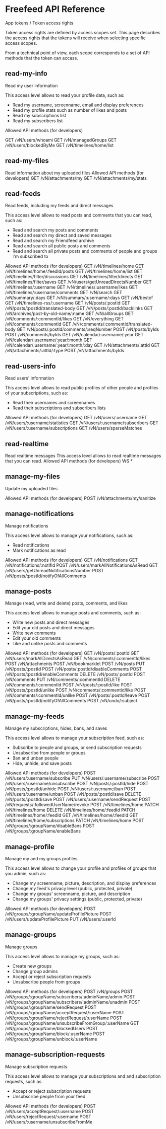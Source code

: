 # Freefeed API Reference

App tokens / Token access rights

Token access rights are defined by access scopes set. This page describes the access rights that the tokens will receive when selecting specific access scopes.

From a technical point of view, each scope corresponds to a set of API methods that the token can access.


## read-my-info

Read my user information

This access level allows to read your profile data, such as:

- Read my username, screenname, email and display preferences
- Read my profile stats such as number of likes and posts
- Read my subscriptions list
- Read my subscribers list

Allowed API methods (for developers)

GET /vN/users/whoami
GET /vN/managedGroups
GET /vN/users/blockedByMe
GET /vN/timelines/home/list


## read-my-files

Read information about my uploaded files
Allowed API methods (for developers)
GET /vN/attachments/my
GET /vN/attachments/my/stats


## read-feeds

Read feeds, including my feeds and direct messages

This access level allows to read posts and comments that you can read, such as:

- Read and search my posts and comments
- Read and search my direct and saved messages
- Read and search my Friendfeed archive
- Read and search all public posts and comments
- Read and search all private posts and comments of people and groups I'm subscribed to

Allowed API methods (for developers)
GET /vN/timelines/home
GET /vN/timelines/home/:feedId/posts
GET /vN/timelines/home/list
GET /vN/timelines/filter/discussions
GET /vN/timelines/filter/directs
GET /vN/timelines/filter/saves
GET /vN/users/getUnreadDirectsNumber
GET /vN/timelines/:username
GET /vN/timelines/:username/likes
GET /vN/timelines/:username/comments
GET /vN/search
GET /vN/summary/:days
GET /vN/summary/:username/:days
GET /vN/bestof
GET /vN/timelines-rss/:username
GET /vN/posts/:postId
GET /vN/posts/:postId/translated-body
GET /vN/posts/:postId/backlinks
GET /vN/archives/post-by-old-name/:name
GET /vN/allGroups
GET /vN/comments/:commentId/likes
GET /vN/everything
GET /vN/comments/:commentId
GET /vN/comments/:commentId/translated-body
GET /vN/posts/:postId/comments/:seqNumber
POST /vN/posts/byIds
POST /vN/comments/byIds
GET /vN/calendar/:username/:year
GET /vN/calendar/:username/:year/:month
GET /vN/calendar/:username/:year/:month/:day
GET /vN/attachments/:attId
GET /vN/attachments/:attId/:type
POST /vN/attachments/byIds


## read-users-info

Read users' information

This access level allows to read public profiles of other people and profiles of your subscriptions, such as:

- Read their usernames and screennames
- Read their subscriptions and subscribers lists

Allowed API methods (for developers)
GET /vN/users/:username
GET /vN/users/:username/statistics
GET /vN/users/:username/subscribers
GET /vN/users/:username/subscriptions
GET /vN/users/sparseMatches


## read-realtime

Read realtime messages
This access level allows to read realtime messages that you can read.
Allowed API methods (for developers)
WS *


## manage-my-files

Update my uploaded files

Allowed API methods (for developers)
POST /vN/attachments/my/sanitize


## manage-notifications

Manage notifications

This access level allows to manage your notifications, such as:

- Read notifications
- Mark notifications as read

Allowed API methods (for developers)
GET /vN/notifications
GET /vN/notifications/:notifId
POST /vN/users/markAllNotificationsAsRead
GET /vN/users/getUnreadNotificationsNumber
POST /vN/posts/:postId/notifyOfAllComments


## manage-posts

Manage (read, write and delete) posts, comments, and likes

This access level allows to manage posts and comments, such as:

- Write new posts and direct messages
- Edit your old posts and direct messages
- Write new comments
- Edit your old comments
- Like and unlike posts and comments

Allowed API methods (for developers)
GET /vN/posts/:postId
GET /vN/users/markAllDirectsAsRead
GET /vN/comments/:commentId/likes
POST /vN/attachments
POST /vN/bookmarklet
POST /vN/posts
PUT /vN/posts/:postId
POST /vN/posts/:postId/disableComments
POST /vN/posts/:postId/enableComments
DELETE /vN/posts/:postId
POST /vN/comments
PUT /vN/comments/:commentId
DELETE /vN/comments/:commentId
POST /vN/posts/:postId/like
POST /vN/posts/:postId/unlike
POST /vN/comments/:commentId/like
POST /vN/comments/:commentId/unlike
POST /vN/posts/:postId/leave
POST /vN/posts/:postId/notifyOfAllComments
POST /vN/undo/:subject


## manage-my-feeds

Manage my subscriptions, hides, bans, and saves

This access level allows to manage your subscription feed, such as:

- Subscribe to people and groups, or send subscription requests
- Unsubscribe from people or groups
- Ban and unban people
- Hide, unhide, and save posts

Allowed API methods (for developers)
POST /vN/users/:username/subscribe
PUT /vN/users/:username/subscribe
POST /vN/users/:username/unsubscribe
POST /vN/posts/:postId/hide
POST /vN/posts/:postId/unhide
POST /vN/users/:username/ban
POST /vN/users/:username/unban
POST /vN/posts/:postId/save
DELETE /vN/posts/:postId/save
POST /vN/users/:username/sendRequest
POST /vN/requests/:followedUserName/revoke
POST /vN/timelines/home
PATCH /vN/timelines/home
DELETE /vN/timelines/home/:feedId
PATCH /vN/timelines/home/:feedId
GET /vN/timelines/home/:feedId
GET /vN/timelines/home/subscriptions
PATCH /vN/timelines/home
POST /vN/groups/:groupName/disableBans
POST /vN/groups/:groupName/enableBans


## manage-profile

Manage my and my groups profiles

This access level allows to change your profile and profiles of groups that you admin, such as:

- Change my screenname, picture, description, and display preferences
- Change my feed's privacy level (public, protected, private)
- Change my groups' screenname, picture, and description
- Change my groups' privacy settings (public, protected, private)

Allowed API methods (for developers)
POST /vN/groups/:groupName/updateProfilePicture
POST /vN/users/updateProfilePicture
PUT /vN/users/:userId


## manage-groups

Manage groups

This access level allows to manage my groups, such as:

- Create new groups
- Change group admins
- Accept or reject subscription requests
- Unsubscribe people from groups

Allowed API methods (for developers)
POST /vN/groups
POST /vN/groups/:groupName/subscribers/:adminName/admin
POST /vN/groups/:groupName/subscribers/:adminName/unadmin
POST /vN/groups/:groupName/sendRequest
POST /vN/groups/:groupName/acceptRequest/:userName
POST /vN/groups/:groupName/rejectRequest/:userName
POST /vN/groups/:groupName/unsubscribeFromGroup/:userName
GET /vN/groups/:groupName/blockedUsers
POST /vN/groups/:groupName/block/:userName
POST /vN/groups/:groupName/unblock/:userName


## manage-subscription-requests

Manage subscription requests

This access level allows to manage your subscriptions and and subscription requests, such as:

- Accept or reject subscription requests
- Unsubscribe people from your feed

Allowed API methods (for developers)
POST /vN/users/acceptRequest/:username
POST /vN/users/rejectRequest/:username
POST /vN/users/:username/unsubscribeFromMe
